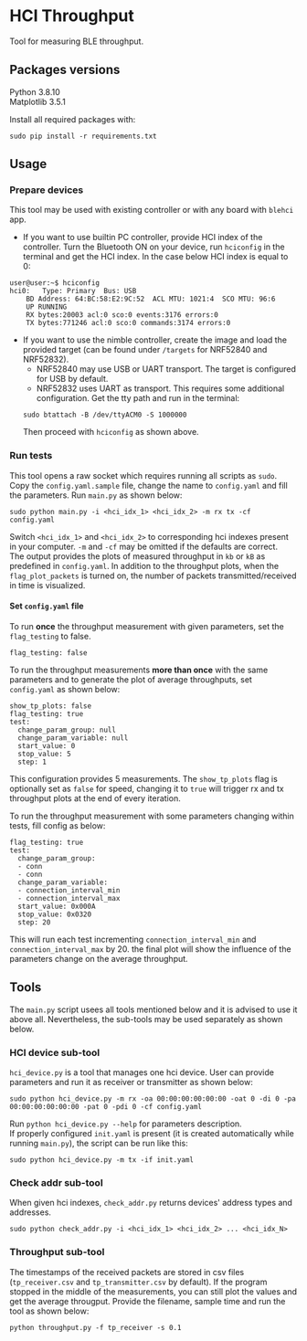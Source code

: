 # HCI Throughput

Tool for measuring BLE throughput.

## Packages versions
Python 3.8.10 \
Matplotlib 3.5.1

Install all required packages with: 
```
sudo pip install -r requirements.txt
```

## Usage
### Prepare devices
This tool may be used with existing controller or with any board with ```blehci``` app.

  - If you want to use builtin PC controller, provide HCI index of the controller. Turn the Bluetooth ON on your device, run ```hciconfig``` in the terminal and get the HCI index. In the case below HCI index is equal to 0:

```
user@user:~$ hciconfig
hci0:	Type: Primary  Bus: USB
	BD Address: 64:BC:58:E2:9C:52  ACL MTU: 1021:4  SCO MTU: 96:6
	UP RUNNING 
	RX bytes:20003 acl:0 sco:0 events:3176 errors:0
	TX bytes:771246 acl:0 sco:0 commands:3174 errors:0
```

  - If you want to use the nimble controller, create the image and load the provided target (can be found under ```/targets``` for NRF52840 and NRF52832). 
    - NRF52840 may use USB or UART transport. The target is configured for USB by default.
    - NRF52832 uses UART as transport. This requires some additional configuration. Get the tty path and run in the terminal:
    ```
    sudo btattach -B /dev/ttyACM0 -S 1000000
    ```
    Then proceed with ```hciconfig``` as shown above.

### Run tests
This tool opens a raw socket which requires running all scripts as ```sudo```. Copy the ```config.yaml.sample``` file, change the name to ```config.yaml``` and fill the parameters. Run ```main.py``` as shown below:
```
sudo python main.py -i <hci_idx_1> <hci_idx_2> -m rx tx -cf config.yaml
```
Switch ```<hci_idx_1>``` and ```<hci_idx_2>``` to corresponding hci indexes present in your computer. ```-m``` and ```-cf``` may be omitted if the defaults are correct. \
The output provides the plots of measured throughput in ```kb``` or ```kB``` as predefined in ```config.yaml```. In addition to the throughput plots, when the ```flag_plot_packets``` is turned on, the number of packets transmitted/received in time is visualized.

#### Set ```config.yaml``` file
To run **once** the throughput measurement with given parameters, set the ```flag_testing``` to false.
```
flag_testing: false
```

To run the throughput measurements **more than once** with the same parameters and to generate the plot of average throughputs, set ```config.yaml``` as shown below:
```
show_tp_plots: false
flag_testing: true
test:
  change_param_group: null
  change_param_variable: null
  start_value: 0
  stop_value: 5
  step: 1
```
This configuration provides 5 measurements. The ```show_tp_plots``` flag is optionally set as ```false``` for speed, changing it to ```true``` will trigger rx and tx throughput plots at the end of every iteration.

To run the throughput measurement with some parameters changing within tests, fill config as below:
```
flag_testing: true
test:
  change_param_group:
  - conn
  - conn
  change_param_variable:
  - connection_interval_min
  - connection_interval_max
  start_value: 0x000A
  stop_value: 0x0320
  step: 20
```
This will run each test incrementing ```connection_interval_min``` and ```connection_interval_max``` by 20. the final plot will show the influence of the parameters change on the average throughput.

## Tools
The ```main.py``` script usees all tools mentioned below and it is advised to use it above all. Nevertheless, the sub-tools may be used separately as shown below.

### HCI device sub-tool
```hci_device.py``` is a tool that manages one hci device. User can provide parameters and run it as receiver or transmitter as shown below:
```
sudo python hci_device.py -m rx -oa 00:00:00:00:00:00 -oat 0 -di 0 -pa 00:00:00:00:00:00 -pat 0 -pdi 0 -cf config.yaml
```
Run ```python hci_device.py --help``` for parameters description. \
If properly configured ```init.yaml``` is present (it is created automatically while running ```main.py```), the script can be run like this:

```
sudo python hci_device.py -m tx -if init.yaml
```

### Check addr sub-tool
When given hci indexes, ```check_addr.py``` returns devices' address types and addresses.
```
sudo python check_addr.py -i <hci_idx_1> <hci_idx_2> ... <hci_idx_N>
```

### Throughput sub-tool
The timestamps of the received packets are stored in csv files (```tp_receiver.csv``` and ```tp_transmitter.csv``` by default). If the program stopped in the middle of the measurements, you can still plot the values and get the average througput. Provide the filename, sample time and run the tool as shown below:
```
python throughput.py -f tp_receiver -s 0.1
```
